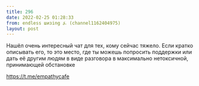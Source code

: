 ```yaml
---
title: 296
date: 2022-02-25 01:28:33
from: endless шизing ⍼ (channel1162404975)
layout: post
---
```


Нашёл очень интересный чат для тех, кому сейчас тяжело. 
Если кратко описывать его, то это место, где ты можешь попросить поддержки или дать её другим людям в виде разговора в максимально нетоксичной, принимающей обстановке

<https://t.me/empathycafe>
